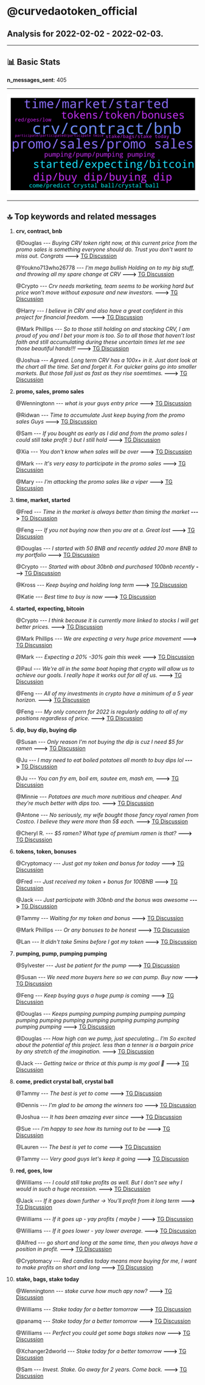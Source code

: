 # **@curvedaotoken_official**
 ## Analysis for **2022-02-02** - **2022-02-03**.

---

## 📊 **Basic Stats**

**n_messages_sent**: 405

---
![wordcloud](curvedaotoken_official_1Days_wordcloud.png)

---


## 🔝 **Top keywords and related messages**

1. **crv, contract, bnb**

    @Douglas --- *Buying CRV token right now, at this current price from the promo sales is something everyone should do. Trust you don't want to miss out. Congrats* **--->** [TG Discussion](https://t.me/curvedaotoken_official/26349)

    @Youkno713who26778 --- *I'm mega bullish   Holding on to my big stuff, and throwing all my spare change at CRV* **--->** [TG Discussion](https://t.me/curvedaotoken_official/26220)

    @Crypto --- *Crv needs marketing, team seems to be working hard but price won't move without exposure and new investors.* **--->** [TG Discussion](https://t.me/curvedaotoken_official/26346)

    @Harry --- *I believe in CRV and also have a great confident in this project for financial freedom.* **--->** [TG Discussion](https://t.me/curvedaotoken_official/26337)

    @Mark Phillips --- *So to those still holding on and stacking CRV, I am proud of you and I bet your mom is too. So to all those that haven’t lost faith and still accumulating during these uncertain times let me see those beautiful hands!!!* **--->** [TG Discussion](https://t.me/curvedaotoken_official/26325)

    @Joshua --- *Agreed. Long term CRV has a 100x+ in it. Just dont look at the chart all the time. Set and forget it. For quicker gains go into smaller markets. But those fall just as fast as they rise soemtimes.* **--->** [TG Discussion](https://t.me/curvedaotoken_official/26314)

2. **promo, sales, promo sales**

    @Wenningtonn --- *what is your guys entry price* **--->** [TG Discussion](https://t.me/curvedaotoken_official/26110)

    @Ridwan --- *Time to accumulate Just keep buying from the promo sales Guys* **--->** [TG Discussion](https://t.me/curvedaotoken_official/26530)

    @Sam --- *If you bought as early as I did and from the promo sales I could still take profit :) but I still hold* **--->** [TG Discussion](https://t.me/curvedaotoken_official/26850)

    @Xia --- *You don't know when sales will be over* **--->** [TG Discussion](https://t.me/curvedaotoken_official/26508)

    @Mark --- *It's very easy to participate in the promo sales* **--->** [TG Discussion](https://t.me/curvedaotoken_official/26481)

    @Mary --- *I'm attacking the promo sales like a viper* **--->** [TG Discussion](https://t.me/curvedaotoken_official/26470)

3. **time, market, started**

    @Fred --- *Time in the market is always better than timing the market* **--->** [TG Discussion](https://t.me/curvedaotoken_official/26803)

    @Feng --- *If you not buying now then you are at a. Great lost* **--->** [TG Discussion](https://t.me/curvedaotoken_official/26535)

    @Douglas --- *I started with 50 BNB  and recently added 20 more BNB to my portfolio* **--->** [TG Discussion](https://t.me/curvedaotoken_official/26112)

    @Crypto --- *Started with about 30bnb and purchased 100bnb recently* **--->** [TG Discussion](https://t.me/curvedaotoken_official/26113)

    @Kross --- *Keep buying and holding long term* **--->** [TG Discussion](https://t.me/curvedaotoken_official/26145)

    @Katie --- *Best time to buy is now* **--->** [TG Discussion](https://t.me/curvedaotoken_official/26159)

4. **started, expecting, bitcoin**

    @Crypto --- *I think because it is currently more linked to stocks I will get better prices.* **--->** [TG Discussion](https://t.me/curvedaotoken_official/26846)

    @Mark Phillips --- *We are expecting a very huge price movement* **--->** [TG Discussion](https://t.me/curvedaotoken_official/26421)

    @Mark --- *Expecting a 20% -30% gain this week* **--->** [TG Discussion](https://t.me/curvedaotoken_official/26120)

    @Paul --- *We're all in the same boat hoping that crypto will allow us to achieve our goals. I really hope it works out for all of us.* **--->** [TG Discussion](https://t.me/curvedaotoken_official/26184)

    @Feng --- *All of my investments in crypto have a minimum of a 5 year horizon.* **--->** [TG Discussion](https://t.me/curvedaotoken_official/26206)

    @Feng --- *My only concern for 2022 is regularly adding to all of my positions regardless of price.* **--->** [TG Discussion](https://t.me/curvedaotoken_official/26207)

5. **dip, buy dip, buying dip**

    @Susan --- *Only reason I'm not buying the dip is cuz I need $5 for ramen* **--->** [TG Discussion](https://t.me/curvedaotoken_official/26775)

    @Ju --- *I may need to eat boiled potatoes all month to buy dips lol* **--->** [TG Discussion](https://t.me/curvedaotoken_official/26785)

    @Ju --- *You can fry em, boil em, sautee em, mash em,* **--->** [TG Discussion](https://t.me/curvedaotoken_official/26782)

    @Minnie --- *Potatoes are much more nutritious and cheaper. And they’re much better with dips too.* **--->** [TG Discussion](https://t.me/curvedaotoken_official/26781)

    @Antone --- *No seriously, my wife bought those fancy royal ramen from Costco. I believe they were more than 5$ each.* **--->** [TG Discussion](https://t.me/curvedaotoken_official/26793)

    @Cheryl R. --- *$5 ramen? What type of premium ramen is that?* **--->** [TG Discussion](https://t.me/curvedaotoken_official/26789)

6. **tokens, token, bonuses**

    @Cryptomacy --- *Just got my token and bonus for today* **--->** [TG Discussion](https://t.me/curvedaotoken_official/26164)

    @Fred --- *Just received my token + bonus for 100BNB* **--->** [TG Discussion](https://t.me/curvedaotoken_official/26269)

    @Jack --- *Just participate with 30bnb and the bonus was awesome* **--->** [TG Discussion](https://t.me/curvedaotoken_official/26395)

    @Tammy --- *Waiting for my token and bonus* **--->** [TG Discussion](https://t.me/curvedaotoken_official/26457)

    @Mark Phillips --- *Or any bonuses to be honest* **--->** [TG Discussion](https://t.me/curvedaotoken_official/26742)

    @Lan --- *It didn't take 5mins before I got my token* **--->** [TG Discussion](https://t.me/curvedaotoken_official/26692)

7. **pumping, pump, pumping pumping**

    @Sylvester --- *Just be patient for the pump* **--->** [TG Discussion](https://t.me/curvedaotoken_official/26143)

    @Susan --- *We need more buyers here so we can pump. Buy now* **--->** [TG Discussion](https://t.me/curvedaotoken_official/26340)

    @Feng --- *Keep buying guys a huge pump is coming* **--->** [TG Discussion](https://t.me/curvedaotoken_official/26579)

    @Douglas --- *Keeps pumping pumping pumping pumping pumping pumping pumping pumping pumping pumping pumping pumping pumping pumping* **--->** [TG Discussion](https://t.me/curvedaotoken_official/26306)

    @Douglas --- *How high can we pump, just speculating... I'm So excited about the potential of this project. less than a tenner is a bargain price by any stretch of the imagination.* **--->** [TG Discussion](https://t.me/curvedaotoken_official/26322)

    @Jack --- *Getting twice or thrice at this pump is my goal 💪* **--->** [TG Discussion](https://t.me/curvedaotoken_official/26352)

8. **come, predict crystal ball, crystal ball**

    @Tammy --- *The best is yet to come* **--->** [TG Discussion](https://t.me/curvedaotoken_official/26522)

    @Dennis --- *I'm glad to be among the winners too* **--->** [TG Discussion](https://t.me/curvedaotoken_official/26411)

    @Joshua --- *It has been amazing ever since* **--->** [TG Discussion](https://t.me/curvedaotoken_official/26400)

    @Sue --- *I'm happy to see how its turning out to be* **--->** [TG Discussion](https://t.me/curvedaotoken_official/26188)

    @Lauren --- *The best is yet to come* **--->** [TG Discussion](https://t.me/curvedaotoken_official/26147)

    @Tammy --- *Very good guys let's keep it going* **--->** [TG Discussion](https://t.me/curvedaotoken_official/26705)

9. **red, goes, low**

    @Williams --- *I could still take profits as well. But I don't see why I would in such a huge recession.* **--->** [TG Discussion](https://t.me/curvedaotoken_official/26852)

    @Jack --- *If it goes down further -> You’ll profit from it long term* **--->** [TG Discussion](https://t.me/curvedaotoken_official/26848)

    @Williams --- *If it goes up - yay profits ( maybe )* **--->** [TG Discussion](https://t.me/curvedaotoken_official/26835)

    @Williams --- *If it goes lower - yay lower average.* **--->** [TG Discussion](https://t.me/curvedaotoken_official/26834)

    @Alfred --- *go short and long at the same time, then you always have a position in profit.* **--->** [TG Discussion](https://t.me/curvedaotoken_official/26802)

    @Cryptomacy --- *Red candles today means more buying for me, I want to make profits on short and long* **--->** [TG Discussion](https://t.me/curvedaotoken_official/26644)

10. **stake, bags, stake today**

    @Wenningtonn --- *stake curve how much apy now?* **--->** [TG Discussion](https://t.me/curvedaotoken_official/26106)

    @Williams --- *Stake today for a better tomorrow* **--->** [TG Discussion](https://t.me/curvedaotoken_official/26762)

    @panamq --- *Stake today for a better tomorrow* **--->** [TG Discussion](https://t.me/curvedaotoken_official/26757)

    @Williams --- *Perfect you could get some bags stakes now* **--->** [TG Discussion](https://t.me/curvedaotoken_official/26344)

    @Xchanger2dworld --- *Stake today for a better tomorrow* **--->** [TG Discussion](https://t.me/curvedaotoken_official/26244)

    @Sam --- *Invest. Stake. Go away for 2 years. Come back.* **--->** [TG Discussion](https://t.me/curvedaotoken_official/26075)

